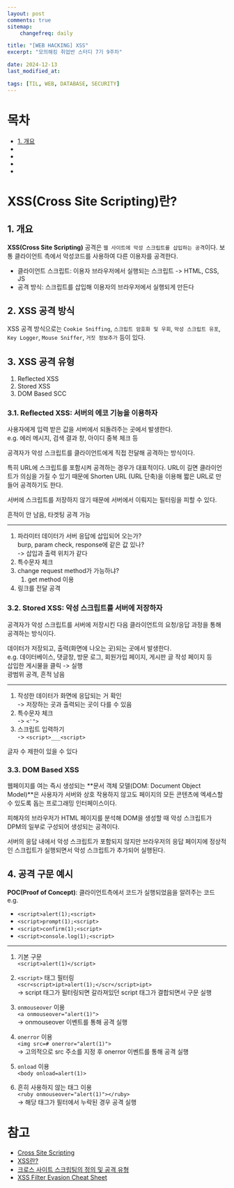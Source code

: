```yaml
---
layout: post
comments: true
sitemap:
    changefreq: daily

title: "[WEB HACKING] XSS"
excerpt: "모의해킹 취업반 스터디 7기 9주차"

date: 2024-12-13
last_modified_at: 

tags: [TIL, WEB, DATABASE, SECURITY]
---
```


# 목차
* [1. 개요](#1-개요)
* [](#2-xss-공격-방식)
* []()
* []()
* []()

# XSS(Cross Site Scripting)란?
## 1. 개요
**XSS(Cross Site Scripting)** 공격은 `웹 사이트에 악성 스크립트를 삽입하는 공격`이다.
보통 클라이언트 측에서 악성코드를 사용하여 다른 이용자를 공격한다.  
* 클라이언트 스크립트: 이용자 브라우저에서 실행되는 스크립트 -> HTML, CSS, JS
* 공격 방식: 스크립트를 삽입해 이용자의 브라우저에서 실행되게 만든다

## 2. XSS 공격 방식
XSS 공격 방식으로는 `Cookie Sniffing`, `스크립트 암호화 및 우회`, `악성 스크립트 유포`, `Key Logger`, `Mouse Sniffer`, `거짓 정보추가` 등이 있다.

## 3. XSS 공격 유형
1. Reflected XSS
1. Stored XSS
1. DOM Based SCC

### 3.1. Reflected XSS: 서버의 에코 기능을 이용하자
사용자에게 입력 받은 값을 서버에서 되돌려주는 곳에서 발생한다.  
e.g. 에러 메시지, 검색 결과 창, 아이디 중복 체크 등

공격자가 악성 스크립트를 클라이언트에게 직접 전달해 공격하는 방식이다.

특히 URL에 스크립트를 포함시켜 공격하는 경우가 대표적이다.
URL이 길면 클라이언트가 의심을 가질 수 있기 때문에 Shorten URL (URL 단축)을 이용해 짧은 URL로 만들어 공격하기도 한다.

서버에 스크립트를 저장하지 않기 때문에 서버에서 이뤄지는 필터링을 피할 수 있다.

흔적이 안 남음, 타겟팅 공격 가능  

---

1. 파라미터 데이터가 서버 응답에 삽입되어 오는가?  
burp, param check, response에 같은 값 있나?  
-> 삽입과 출력 위치가 같다  
1. 특수문자 체크
1. change request method가 가능하냐?
    1. get method 이용
1. 링크를 전달 공격

### 3.2. Stored XSS: 악성 스크립트를 서버에 저장하자
공격자가 악성 스크립트를 서버에 저장시킨 다음 클라이언트의 요청/응답 과정을 통해 공격하는 방식이다.

데이터가 저장되고, 출력(화면에 나오는 곳)되는 곳에서 발생한다.  
e.g. 데이터베이스, 댓글창, 방문 로그, 회원가입 페이지, 게시판 글 작성 페이지 등  
삽입한 게시물을 클릭 -> 실행  
광범위 공격, 흔적 남음

---

1. 작성한 데이터가 화면에 응답되는 거 확인  
-> 저장하는 곳과 출력되는 곳이 다를 수 있음
2. 특수문자 체크  
-> `<'">`
3. 스크립트 입력하기  
-> `<script>___<script>`

글자 수 제한이 있을 수 있다

### 3.3. DOM Based XSS
웹페이지를 여는 즉시 생성되는 **문서 객체 모델(DOM: Document Object Model)**은 사용자가 서버와 상호 작용하지 않고도 페이지의 모든 콘텐츠에 엑세스할 수 있도록 돕는 프로그래밍 인터페이스이다.

피해자의 브라우저가 HTML 페이지를 분석해 DOM을 생성할 때 악성 스크립트가 DPM의 일부로 구성되어 생성되는 공격이다.

서버의 응답 내에서 악성 스크립트가 포함되지 않지만 브라우저의 응답 페이지에 정상적인 스크립트가 실행되면서 악성 스크립트가 추가되어 실행된다.

## 4. 공격 구문 예시
**POC(Proof of Concept)**: 클라이언트측에서 코드가 실행되었음을 알려주는 코드  
e.g.
* `<script>alert(1);<script>`
* `<script>prompt(1);<script>`
* `<script>confirm(1);<script>`
* `<script>console.log(1);<script>`

---

1. 기본 구문  
`<script>alert(1)</script>`

1. `<script>` 태그 필터링  
`<scr<script>ipt>alert(1);</scr</script>ipt>`  
-> script 태그가 필터링되면 갈라져있던 script 태그가 결합되면서 구문 실행

1. `onmouseover` 이용  
`<a onmouseover="alert(1)">`  
-> onmouseover 이벤트를 통해 공격 실행  

1. `onerror` 이용  
`<img src=# onerror="alert(1)">`  
-> 고의적으로 src 주소를 지정 후 onerror 이벤트를 통해 공격 실행  

1. `onload` 이용  
`<body onload=alert(1)>`  

1. 흔히 사용하지 않는 태그 이용  
`<ruby onmouseover="alert(1)"></ruby>`  
-> 해당 태그가 필터에서 누락된 경우 공격 실행  

# 참고
* [Cross Site Scripting](https://owasp.org/www-community/attacks/xss/)
* [XSS란?](https://tibetsandfox.tistory.com/5)
* [크로스 사이트 스크립팅의 정의 및 공격 유형](https://nordvpn.com/ko/blog/xss-attack/)
* [XSS Filter Evasion Cheat Sheet](https://cheatsheetseries.owasp.org/cheatsheets/XSS_Filter_Evasion_Cheat_Sheet.html)